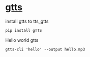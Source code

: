 # [gtts](https://pypi.org/project/gTTS/)

install gtts to tts_gtts

```bash
pip install gTTS
```

Hello world gtts

```
gtts-cli 'hello' --output hello.mp3
```
